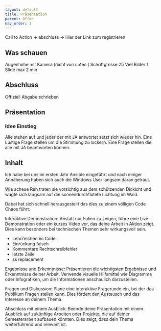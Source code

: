 ```yaml
---
layout: default
title: Präsentation
parent: Offen
nav_order: 1
---
```


Call to Action -> abschluss -> Hier der Link zum registrieren

## Was schauen

Augenhöhe mit Kamera (nicht von unten )
Schriftgrösse 25
Viel Bilder
1 Slide max 2 min

## Abschluss

Offiziell Abgabe schrieben

## Präsentation

### Idee Einstieg

Alle stehen auf und jeder der mit JA antwortet setzt sich wieder hin.
Eine Lustige Frage stellen um die Stimmung zu lockern.
Eine Frage stellen die alle mit JA beantworten können.

## Inhalt

Ich habe bei uns im ersten Jahr Ansible eingeführt und nach einiger Annäherung haben sich auch die Windows User langsam daran getraut.

Wie scheue Reh traten sie vorsichtig aus dem schützenden Dickicht und wagte sich langsam auf die sonnendurchflutete Lichtung im Wald.

Dabei hat sich schnell herausgestellt das dies zu einem völligen Code Chaos führt.


Interaktive Demonstration: Anstatt nur Folien zu zeigen, führe eine Live-Demonstration oder ein kurzes Video vor, das deine Arbeit in Aktion zeigt. Dies kann besonders bei technischen Themen sehr wirkungsvoll sein.

- LehrZeichen im Code
- Einrückung falsch
- Kommentare Rechtschreibfehler
- letzte Zeile
- ss replacement


Ergebnisse und Erkenntnisse: Präsentieren die wichtigsten Ergebnisse und Erkenntnisse deiner Arbeit. Verwende visuelle Hilfsmittel wie Diagramme oder Infografiken, um die Informationen anschaulich darzustellen.

Fragen und Diskussion: Plane eine interaktive Fragerunde ein, bei der das Publikum Fragen stellen kann. Dies fördert den Austausch und das Interesse an deinem Thema.

Abschluss mit einem Ausblick: Beende deine Präsentation mit einem Ausblick auf zukünftige Arbeiten oder Projekte, die auf deiner Semesterarbeit aufbauen könnten. Dies zeigt, dass dein Thema weiterführend und relevant ist.
